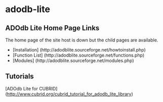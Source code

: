 # adodb-lite

## ADOdb Lite Home Page Links
The home page of the site host is down but the child pages are available.

<ul>
	<li> [Installation] (http://adodblite.sourceforge.net/howtoinstall.php) </li>
	<li> [Function List] (http://adodblite.sourceforge.net/functions.php) </li>
	<li> [Modules] (http://adodblite.sourceforge.net/modules.php) </li>
</ul>

## Tutorials
[ADOdb Lite for CUBRID] (http://www.cubrid.org/cubrid_tutorial_for_adodb_lite_library)
